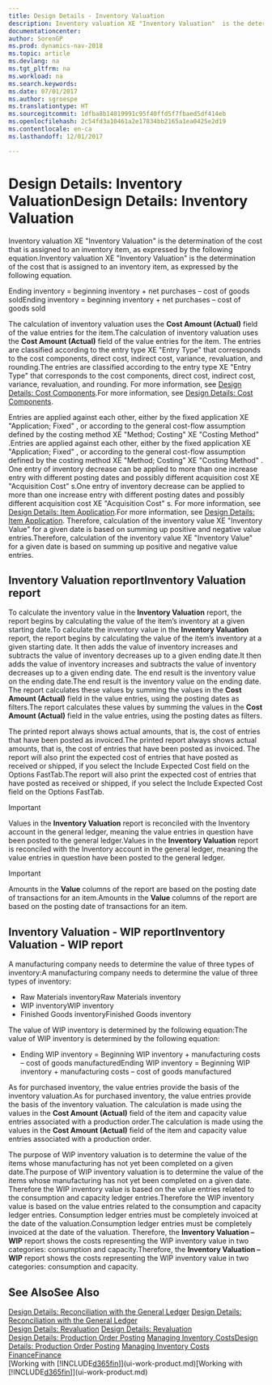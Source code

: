 ```yaml
---
title: Design Details - Inventory Valuation
description: Inventory valuation XE "Inventory Valuation"  is the determination of the cost that is assigned to an inventory item, as expressed by the following equation.
documentationcenter: 
author: SorenGP
ms.prod: dynamics-nav-2018
ms.topic: article
ms.devlang: na
ms.tgt_pltfrm: na
ms.workload: na
ms.search.keywords: 
ms.date: 07/01/2017
ms.author: sgroespe
ms.translationtype: HT
ms.sourcegitcommit: 1dfba8b14019991c95f40ffd5f7fbaed5df414eb
ms.openlocfilehash: 2c54fd3a10461a2e17834bb2165a1ea0425e2d19
ms.contentlocale: en-ca
ms.lasthandoff: 12/01/2017

---
```

# <a name="design-details-inventory-valuation"></a><span data-ttu-id="0b29e-103">Design Details: Inventory Valuation</span><span class="sxs-lookup"><span data-stu-id="0b29e-103">Design Details: Inventory Valuation</span></span>
<span data-ttu-id="0b29e-104">Inventory valuation XE "Inventory Valuation"  is the determination of the cost that is assigned to an inventory item, as expressed by the following equation.</span><span class="sxs-lookup"><span data-stu-id="0b29e-104">Inventory valuation XE "Inventory Valuation"  is the determination of the cost that is assigned to an inventory item, as expressed by the following equation.</span></span>  

<span data-ttu-id="0b29e-105">Ending inventory = beginning inventory + net purchases – cost of goods sold</span><span class="sxs-lookup"><span data-stu-id="0b29e-105">Ending inventory = beginning inventory + net purchases – cost of goods sold</span></span>  

<span data-ttu-id="0b29e-106">The calculation of inventory valuation uses the **Cost Amount (Actual)** field of the value entries for the item.</span><span class="sxs-lookup"><span data-stu-id="0b29e-106">The calculation of inventory valuation uses the **Cost Amount (Actual)** field of the value entries for the item.</span></span> <span data-ttu-id="0b29e-107">The entries are classified according to the entry type XE "Entry Type"  that corresponds to the cost components, direct cost, indirect cost, variance, revaluation, and rounding.</span><span class="sxs-lookup"><span data-stu-id="0b29e-107">The entries are classified according to the entry type XE "Entry Type"  that corresponds to the cost components, direct cost, indirect cost, variance, revaluation, and rounding.</span></span> <span data-ttu-id="0b29e-108">For more information, see [Design Details: Cost Components](design-details-cost-components.md).</span><span class="sxs-lookup"><span data-stu-id="0b29e-108">For more information, see [Design Details: Cost Components](design-details-cost-components.md).</span></span>  

<span data-ttu-id="0b29e-109">Entries are applied against each other, either by the fixed application XE "Application; Fixed" , or according to the general cost-flow assumption defined by the costing method XE "Method; Costing"  XE "Costing Method" .</span><span class="sxs-lookup"><span data-stu-id="0b29e-109">Entries are applied against each other, either by the fixed application XE "Application; Fixed" , or according to the general cost-flow assumption defined by the costing method XE "Method; Costing"  XE "Costing Method" .</span></span> <span data-ttu-id="0b29e-110">One entry of inventory decrease can be applied to more than one increase entry with different posting dates and possibly different acquisition cost XE "Acquisition Cost" s.</span><span class="sxs-lookup"><span data-stu-id="0b29e-110">One entry of inventory decrease can be applied to more than one increase entry with different posting dates and possibly different acquisition cost XE "Acquisition Cost" s.</span></span> <span data-ttu-id="0b29e-111">For more information, see [Design Details: Item Application](design-details-item-application.md).</span><span class="sxs-lookup"><span data-stu-id="0b29e-111">For more information, see [Design Details: Item Application](design-details-item-application.md).</span></span> <span data-ttu-id="0b29e-112">Therefore, calculation of the inventory value XE "Inventory Value"  for a given date is based on summing up positive and negative value entries.</span><span class="sxs-lookup"><span data-stu-id="0b29e-112">Therefore, calculation of the inventory value XE "Inventory Value"  for a given date is based on summing up positive and negative value entries.</span></span>  

## <a name="inventory-valuation-report"></a><span data-ttu-id="0b29e-113">Inventory Valuation report</span><span class="sxs-lookup"><span data-stu-id="0b29e-113">Inventory Valuation report</span></span>  
<span data-ttu-id="0b29e-114">To calculate the inventory value in the **Inventory Valuation** report, the report begins by calculating the value of the item’s inventory at a given starting date.</span><span class="sxs-lookup"><span data-stu-id="0b29e-114">To calculate the inventory value in the **Inventory Valuation** report, the report begins by calculating the value of the item’s inventory at a given starting date.</span></span> <span data-ttu-id="0b29e-115">It then adds the value of inventory increases and subtracts the value of inventory decreases up to a given ending date.</span><span class="sxs-lookup"><span data-stu-id="0b29e-115">It then adds the value of inventory increases and subtracts the value of inventory decreases up to a given ending date.</span></span> <span data-ttu-id="0b29e-116">The end result is the inventory value on the ending date.</span><span class="sxs-lookup"><span data-stu-id="0b29e-116">The end result is the inventory value on the ending date.</span></span> <span data-ttu-id="0b29e-117">The report calculates these values by summing the values in the **Cost Amount (Actual)** field in the value entries, using the posting dates as filters.</span><span class="sxs-lookup"><span data-stu-id="0b29e-117">The report calculates these values by summing the values in the **Cost Amount (Actual)** field in the value entries, using the posting dates as filters.</span></span>  

<span data-ttu-id="0b29e-118">The printed report always shows actual amounts, that is, the cost of entries that have been posted as invoiced.</span><span class="sxs-lookup"><span data-stu-id="0b29e-118">The printed report always shows actual amounts, that is, the cost of entries that have been posted as invoiced.</span></span> <span data-ttu-id="0b29e-119">The report will also print the expected cost of entries that have posted as received or shipped, if you select the Include Expected Cost field on the Options FastTab.</span><span class="sxs-lookup"><span data-stu-id="0b29e-119">The report will also print the expected cost of entries that have posted as received or shipped, if you select the Include Expected Cost field on the Options FastTab.</span></span>  

> [!IMPORTANT]  
>  <span data-ttu-id="0b29e-120">Values in the **Inventory Valuation** report is reconciled with the Inventory account in the general ledger, meaning the value entries in question have been posted to the general ledger.</span><span class="sxs-lookup"><span data-stu-id="0b29e-120">Values in the **Inventory Valuation** report is reconciled with the Inventory account in the general ledger, meaning the value entries in question have been posted to the general ledger.</span></span>  

> [!IMPORTANT]  
>  <span data-ttu-id="0b29e-121">Amounts in the **Value** columns of the report are based on the posting date of transactions for an item.</span><span class="sxs-lookup"><span data-stu-id="0b29e-121">Amounts in the **Value** columns of the report are based on the posting date of transactions for an item.</span></span>  

## <a name="inventory-valuation---wip-report"></a><span data-ttu-id="0b29e-122">Inventory Valuation - WIP report</span><span class="sxs-lookup"><span data-stu-id="0b29e-122">Inventory Valuation - WIP report</span></span>  
<span data-ttu-id="0b29e-123">A manufacturing company needs to determine the value of three types of inventory:</span><span class="sxs-lookup"><span data-stu-id="0b29e-123">A manufacturing company needs to determine the value of three types of inventory:</span></span>  

* <span data-ttu-id="0b29e-124">Raw Materials inventory</span><span class="sxs-lookup"><span data-stu-id="0b29e-124">Raw Materials inventory</span></span>  
* <span data-ttu-id="0b29e-125">WIP inventory</span><span class="sxs-lookup"><span data-stu-id="0b29e-125">WIP inventory</span></span>  
* <span data-ttu-id="0b29e-126">Finished Goods inventory</span><span class="sxs-lookup"><span data-stu-id="0b29e-126">Finished Goods inventory</span></span>  

<span data-ttu-id="0b29e-127">The value of WIP inventory is determined by the following equation:</span><span class="sxs-lookup"><span data-stu-id="0b29e-127">The value of WIP inventory is determined by the following equation:</span></span>  

* <span data-ttu-id="0b29e-128">Ending WIP inventory = Beginning WIP inventory + manufacturing costs – cost of goods manufactured</span><span class="sxs-lookup"><span data-stu-id="0b29e-128">Ending WIP inventory = Beginning WIP inventory + manufacturing costs – cost of goods manufactured</span></span>  

<span data-ttu-id="0b29e-129">As for purchased inventory, the value entries provide the basis of the inventory valuation.</span><span class="sxs-lookup"><span data-stu-id="0b29e-129">As for purchased inventory, the value entries provide the basis of the inventory valuation.</span></span> <span data-ttu-id="0b29e-130">The calculation is made using the values in the **Cost Amount (Actual)** field of the item and capacity value entries associated with a production order.</span><span class="sxs-lookup"><span data-stu-id="0b29e-130">The calculation is made using the values in the **Cost Amount (Actual)** field of the item and capacity value entries associated with a production order.</span></span>  

<span data-ttu-id="0b29e-131">The purpose of WIP inventory valuation is to determine the value of the items whose manufacturing has not yet been completed on a given date.</span><span class="sxs-lookup"><span data-stu-id="0b29e-131">The purpose of WIP inventory valuation is to determine the value of the items whose manufacturing has not yet been completed on a given date.</span></span> <span data-ttu-id="0b29e-132">Therefore the WIP inventory value is based on the value entries related to the consumption and capacity ledger entries.</span><span class="sxs-lookup"><span data-stu-id="0b29e-132">Therefore the WIP inventory value is based on the value entries related to the consumption and capacity ledger entries.</span></span> <span data-ttu-id="0b29e-133">Consumption ledger entries must be completely invoiced at the date of the valuation.</span><span class="sxs-lookup"><span data-stu-id="0b29e-133">Consumption ledger entries must be completely invoiced at the date of the valuation.</span></span> <span data-ttu-id="0b29e-134">Therefore, the **Inventory Valuation – WIP** report shows the costs representing the WIP inventory value in two categories: consumption and capacity.</span><span class="sxs-lookup"><span data-stu-id="0b29e-134">Therefore, the **Inventory Valuation – WIP** report shows the costs representing the WIP inventory value in two categories: consumption and capacity.</span></span>  

## <a name="see-also"></a><span data-ttu-id="0b29e-135">See Also</span><span class="sxs-lookup"><span data-stu-id="0b29e-135">See Also</span></span>  
<span data-ttu-id="0b29e-136">[Design Details: Reconciliation with the General Ledger](design-details-reconciliation-with-the-general-ledger.md) </span><span class="sxs-lookup"><span data-stu-id="0b29e-136">[Design Details: Reconciliation with the General Ledger](design-details-reconciliation-with-the-general-ledger.md) </span></span>  
<span data-ttu-id="0b29e-137">[Design Details: Revaluation](design-details-revaluation.md) </span><span class="sxs-lookup"><span data-stu-id="0b29e-137">[Design Details: Revaluation](design-details-revaluation.md) </span></span>  
<span data-ttu-id="0b29e-138">[Design Details: Production Order Posting](design-details-production-order-posting.md)
[Managing Inventory Costs](finance-manage-inventory-costs.md)</span><span class="sxs-lookup"><span data-stu-id="0b29e-138">[Design Details: Production Order Posting](design-details-production-order-posting.md)
[Managing Inventory Costs](finance-manage-inventory-costs.md)</span></span>  
[<span data-ttu-id="0b29e-139">Finance</span><span class="sxs-lookup"><span data-stu-id="0b29e-139">Finance</span></span>](finance.md)  
<span data-ttu-id="0b29e-140">[Working with [!INCLUDE[d365fin](includes/d365fin_md.md)]](ui-work-product.md)</span><span class="sxs-lookup"><span data-stu-id="0b29e-140">[Working with [!INCLUDE[d365fin](includes/d365fin_md.md)]](ui-work-product.md)</span></span>

